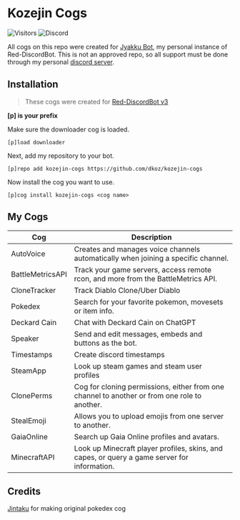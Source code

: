 # Kozejin Cogs
![Visitors](https://api.visitorbadge.io/api/visitors?path=https%3A%2F%2Fgithub.com%2Fdkoz%2Fkozejin-cogs&countColor=%23263759&style=plastic) ![Discord](https://img.shields.io/discord/1009881575187566632?style=plastic)

All cogs on this repo were created for [Jyakku Bot](https://jyakku.com), my personal instance of Red-DiscordBot. This is not an approved repo, so all support must be done through my personal [discord server](https://discord.gg/3HUq8cJSrX).

## Installation

>These cogs were created for [Red-DiscordBot v3](https://github.com/Cog-Creators/Red-DiscordBot)

**[p] is your prefix**

Make sure the downloader cog is loaded.
```
[p]load downloader
```

Next, add my repository to your bot.  
```
[p]repo add kozejin-cogs https://github.com/dkoz/kozejin-cogs
```

Now install the cog you want to use.
```
[p]cog install kozejin-cogs <cog name>
```

## My Cogs

Cog | Description
--- | ---
AutoVoice | Creates and manages voice channels automatically when joining a specific channel.
BattleMetricsAPI | Track your game servers, access remote rcon, and more from the BattleMetrics API.
CloneTracker | Track Diablo Clone/Uber Diablo
Pokedex | Search for your favorite pokemon, movesets or item info.
Deckard Cain | Chat with Deckard Cain on ChatGPT
Speaker | Send and edit messages, embeds and buttons as the bot.
Timestamps | Create discord timestamps
SteamApp | Look up steam games and steam user profiles
ClonePerms | Cog for cloning permissions, either from one channel to another or from one role to another.
StealEmoji | Allows you to upload emojis from one server to another.
GaiaOnline | Search up Gaia Online profiles and avatars.
MinecraftAPI | Look up Minecraft player profiles, skins, and capes, or query a game server for information.

## Credits
[Jintaku](https://github.com/Jintaku) for making original pokedex cog